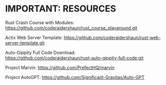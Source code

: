 # IMPORTANT: RESOURCES

Rust Crash Course with Modules: 
https://github.com/coderaidershaun/rust_course_playaround.git

Actix Web Server Template: 
https://github.com/coderaidershaun/rust-web-server-template.git

Auto-Gippity Full Code Download:
https://github.com/coderaidershaun/rust-auto-gippity-full-code.git

Project Marvin:
https://github.com/PrefectHQ/marvin

Project AutoGPT:
https://github.com/Significant-Gravitas/Auto-GPT